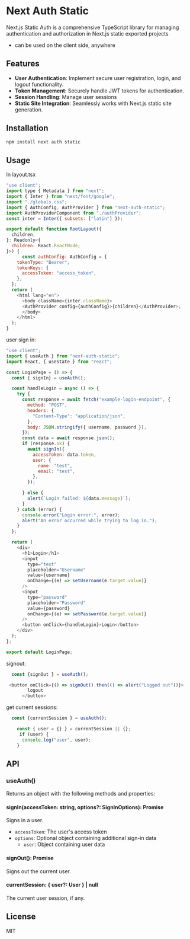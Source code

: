 # Next Auth Static
Next.js Static Auth is a comprehensive TypeScript library for managing authentication and authorization in Next.js static exported projects

- can be used on the client side, anywhere
## Features

- **User Authentication**: Implement secure user registration, login, and logout functionality.
- **Token Management**: Securely handle JWT tokens for authentication.
- **Session Handling**: Manage user sessions
- **Static Site Integration**: Seamlessly works with Next.js static site generation.

## Installation

```bash
npm install next auth static
```


## Usage

In layout.tsx

```js
"use client";
import type { Metadata } from "next";
import { Inter } from "next/font/google";
import "./globals.css";
import { AuthConfig, AuthProvider } from "next-auth-static";
import AuthProviderComponent from "./authProvider";
const inter = Inter({ subsets: ["latin"] });

export default function RootLayout({
  children,
}: Readonly<{
  children: React.ReactNode;
}>) {
      const authConfig: AuthConfig = {
    tokenType: "Bearer",
    tokenKeys: {
      accessToken: "access_token",
    },
  };
  return (
    <html lang="en">
      <body className={inter.className}>
      <AuthProvider config={authConfig}>{children}</AuthProvider>;
      </body>
    </html>
  );
}

```

user sign in:

```js
"use client";
import { useAuth } from "next-auth-static";
import React, { useState } from "react";

const LoginPage = () => {
  const { signIn} = useAuth();

  const handleLogin = async () => {
    try {
      const response = await fetch("example-login-endpoint", {
        method: "POST",
        headers: {
          "Content-Type": "application/json",
        },
        body: JSON.stringify({ username, password }),
      });
      const data = await response.json();
      if (response.ok) {
        await signIn({
          accessToken: data.token,
          user: {
            name: "test",
            email: "test",
          },
        });

      } else {
        alert(`Login failed: ${data.message}`);
      }
    } catch (error) {
      console.error("Login error:", error);
      alert("An error occurred while trying to log in.");
    }
  };

  return (
    <div>
      <h1>Login</h1>
      <input
        type="text"
        placeholder="Username"
        value={username}
        onChange={(e) => setUsername(e.target.value)}
      />
      <input
        type="password"
        placeholder="Password"
        value={password}
        onChange={(e) => setPassword(e.target.value)}
      />
      <button onClick={handleLogin}>Login</button>
    </div>
  );
};

export default LoginPage;

```

signout:

```js
  const {signOut } = useAuth();

 <button onClick={() => signOut().then(() => alert("Logged out"))}>
        logout
      </button>
```

get current sessions:

```js
  const {currentSession } = useAuth();

    const { user = {} } = currentSession || {};
     if (user) {
      console.log("user", user);
    }
```



## API

### useAuth()

Returns an object with the following methods and properties:

#### signIn(accessToken: string, options?: SignInOptions): Promise<void>

Signs in a user.

- `accessToken`: The user's access token
- `options`: Optional object containing additional sign-in data
  - `user`: Object containing user data

#### signOut(): Promise<void>

Signs out the current user.

#### currentSession: { user?: User } | null

The current user session, if any.
## License

MIT
